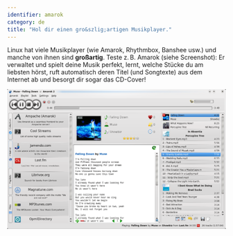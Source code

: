 ```yaml
---
identifier: amarok
category: de
title: "Hol dir einen gro&szlig;artigen Musikplayer."
---
```


Linux hat viele Musikplayer (wie Amarok, Rhythmbox, Banshee usw.) und manche von ihnen sind <b>gro&szlig;artig</b>. Teste z.&#x202f;B. Amarok (siehe Screenshot): Er verwaltet und spielt deine Musik perfekt, lernt, welche St&uuml;cke du am liebsten h&ouml;rst, ruft automatisch deren Titel (und Songtexte) aus dem Internet ab und besorgt dir sogar das CD-Cover!

<img src="/img/amarok.png" />




